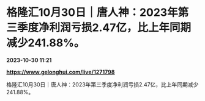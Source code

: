 # 格隆汇10月30日｜唐人神：2023年第三季度净利润亏损2.47亿，比上年同期减少241.88%。

**2023-10-30 11:21**

**https://www.gelonghui.com/live/1271798**

格隆汇10月30日｜唐人神：2023年第三季度净利润亏损2.47亿，比上年同期减少241.88%。